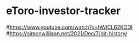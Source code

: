 # eToro-investor-tracker


#https://www.youtube.com/watch?v=hWICL62KODI
#https://simonwillison.net/2021/Dec/7/git-history/
